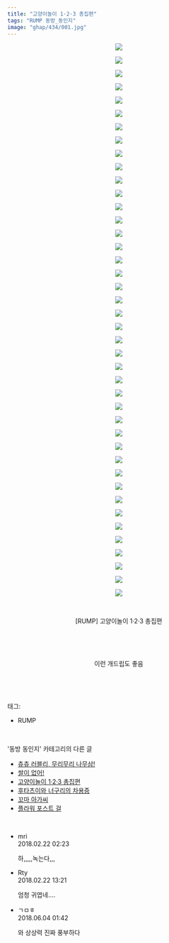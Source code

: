 ```yaml
---
title: "고양이놀이 1·2·3 총집편"
tags: "RUMP 동방_동인지"
image: "ghap/434/001.jpg"
---
```

<div class="article">
<p style="text-align: center; clear: none; float: none;"><img src="{{ site.nasurl }}/ghap/434/001.jpg"/></p>
<p style="text-align: center; clear: none; float: none;"><img src="{{ site.nasurl }}/ghap/434/002.jpg"/></p>
<p style="text-align: center; clear: none; float: none;"><img src="{{ site.nasurl }}/ghap/434/003.jpg"/></p>
<p style="text-align: center; clear: none; float: none;"><img src="{{ site.nasurl }}/ghap/434/004.jpg"/></p>
<p style="text-align: center; clear: none; float: none;"><img src="{{ site.nasurl }}/ghap/434/005.jpg"/></p>
<p style="text-align: center; clear: none; float: none;"><img src="{{ site.nasurl }}/ghap/434/006.jpg"/></p>
<p style="text-align: center; clear: none; float: none;"><img src="{{ site.nasurl }}/ghap/434/007.jpg"/></p>
<p style="text-align: center; clear: none; float: none;"><img src="{{ site.nasurl }}/ghap/434/008.jpg"/></p>
<p style="text-align: center; clear: none; float: none;"><img src="{{ site.nasurl }}/ghap/434/009.jpg"/></p>
<p style="text-align: center; clear: none; float: none;"><img src="{{ site.nasurl }}/ghap/434/010.jpg"/></p>
<p style="text-align: center; clear: none; float: none;"><img src="{{ site.nasurl }}/ghap/434/011.jpg"/></p>
<p style="text-align: center; clear: none; float: none;"><img src="{{ site.nasurl }}/ghap/434/012.jpg"/></p>
<p style="text-align: center; clear: none; float: none;"><img src="{{ site.nasurl }}/ghap/434/013.jpg"/></p>
<p style="text-align: center; clear: none; float: none;"><img src="{{ site.nasurl }}/ghap/434/014.jpg"/></p>
<p style="text-align: center; clear: none; float: none;"><img src="{{ site.nasurl }}/ghap/434/015.jpg"/></p>
<p style="text-align: center; clear: none; float: none;"><img src="{{ site.nasurl }}/ghap/434/016.jpg"/></p>
<p style="text-align: center; clear: none; float: none;"><img src="{{ site.nasurl }}/ghap/434/017.jpg"/></p>
<p style="text-align: center; clear: none; float: none;"><img src="{{ site.nasurl }}/ghap/434/018.jpg"/></p>
<p style="text-align: center; clear: none; float: none;"><img src="{{ site.nasurl }}/ghap/434/019.jpg"/></p>
<p style="text-align: center; clear: none; float: none;"><img src="{{ site.nasurl }}/ghap/434/020.jpg"/></p>
<p style="text-align: center; clear: none; float: none;"><img src="{{ site.nasurl }}/ghap/434/021.jpg"/></p>
<p style="text-align: center; clear: none; float: none;"><img src="{{ site.nasurl }}/ghap/434/022.jpg"/></p>
<p style="text-align: center; clear: none; float: none;"><img src="{{ site.nasurl }}/ghap/434/023.jpg"/></p>
<p style="text-align: center; clear: none; float: none;"><img src="{{ site.nasurl }}/ghap/434/024.jpg"/></p>
<p style="text-align: center; clear: none; float: none;"><img src="{{ site.nasurl }}/ghap/434/025.jpg"/></p>
<p style="text-align: center; clear: none; float: none;"><img src="{{ site.nasurl }}/ghap/434/026.jpg"/></p>
<p style="text-align: center; clear: none; float: none;"><img src="{{ site.nasurl }}/ghap/434/027.jpg"/></p>
<p style="text-align: center; clear: none; float: none;"><img src="{{ site.nasurl }}/ghap/434/028.jpg"/></p>
<p style="text-align: center; clear: none; float: none;"><img src="{{ site.nasurl }}/ghap/434/029.jpg"/></p>
<p style="text-align: center; clear: none; float: none;"><img src="{{ site.nasurl }}/ghap/434/030.jpg"/></p>
<p style="text-align: center; clear: none; float: none;"><img src="{{ site.nasurl }}/ghap/434/031.jpg"/></p>
<p style="text-align: center; clear: none; float: none;"><img src="{{ site.nasurl }}/ghap/434/032.jpg"/></p>
<p style="text-align: center; clear: none; float: none;"><img src="{{ site.nasurl }}/ghap/434/033.jpg"/></p>
<p style="text-align: center; clear: none; float: none;"><img src="{{ site.nasurl }}/ghap/434/034.jpg"/></p>
<p style="text-align: center; clear: none; float: none;"><img src="{{ site.nasurl }}/ghap/434/035.jpg"/></p>
<p style="text-align: center; clear: none; float: none;"><img src="{{ site.nasurl }}/ghap/434/036.jpg"/></p>
<p style="text-align: center; clear: none; float: none;"><img src="{{ site.nasurl }}/ghap/434/037.jpg"/></p>
<p style="text-align: center; clear: none; float: none;"><img src="{{ site.nasurl }}/ghap/434/038.jpg"/></p>
<p style="text-align: center; clear: none; float: none;"><img src="{{ site.nasurl }}/ghap/434/039.jpg"/></p>
<p style="text-align: center; clear: none; float: none;"><img src="{{ site.nasurl }}/ghap/434/040.jpg"/></p>
<p style="text-align: center; clear: none; float: none;"><img src="{{ site.nasurl }}/ghap/434/041.jpg"/></p>
<p style="text-align: center; clear: none; float: none;"><img src="{{ site.nasurl }}/ghap/434/042.jpg"/></p>
<p style="text-align: center; clear: none; float: none;"><br/></p>
<p style="text-align: center; clear: none; float: none;">[RUMP] 고양이놀이 1·2·3 총집편</p>
<p style="text-align: center; clear: none; float: none;"><br/></p>
<p style="text-align: center; clear: none; float: none;"><br/></p>
<p style="text-align: center; clear: none; float: none;">이런 개드립도 좋음</p>
<p><br/></p>
</div><br/>
<div class="tagTrail">
<p>태그: </p>
<ul>
<li>RUMP</li>
</ul>
</div><br/>
<div class="another">
<p>'동방 동인지' 카테고리의 다른 글</p>
<ul>
<li><a href="/2016-06-21-ghap_436">츄츄 러블리, 무리무리 나무삼!</a></li>
<li><a href="/2016-06-21-ghap_435">쌀이 없어!</a></li>
<li><a href="/2016-06-21-ghap_434">고양이놀이 1·2·3 총집편</a></li>
<li><a href="/2016-06-21-ghap_433">후타츠이와 너구리의 차용증</a></li>
<li><a href="/2016-06-21-ghap_432">꼬마 아가씨</a></li>
<li><a href="/2016-06-21-ghap_430">플라워 포스트 걸</a></li>
</ul>
</div><br/>
<div class="cb_module cb_fluid">
<div class="cb_wrt cb_profile">
<div class="comment">
<ul>
<li class="cb_thumb_off" id="comment15204018">
<div class="cb_comment_area">
<div class="cb_info_area">
<div class="cb_section">
<span class="cb_nick_name">mri</span>
</div>
<div class="cb_section">
<span class="cb_date">2018.02.22 02:23 </span>
</div>
</div>
<div class="cb_dsc_comment">
<p class="cb_dsc">
											하,,,,,녹는다,,,
										</p>
</div>
</div></li>
<li class="cb_thumb_off" id="comment15204204">
<div class="cb_comment_area">
<div class="cb_info_area">
<div class="cb_section">
<span class="cb_nick_name">Rty</span>
</div>
<div class="cb_section">
<span class="cb_date">2018.02.22 13:21 </span>
</div>
</div>
<div class="cb_dsc_comment">
<p class="cb_dsc">
											엄청 귀엽네....
										</p>
</div>
</div></li>
<li class="cb_thumb_off" id="comment15266033">
<div class="cb_comment_area">
<div class="cb_info_area">
<div class="cb_section">
<span class="cb_nick_name">ㄱㅁㅎ</span>
</div>
<div class="cb_section">
<span class="cb_date">2018.06.04 01:42 </span>
</div>
</div>
<div class="cb_dsc_comment">
<p class="cb_dsc">
											와 상상력 진짜 풍부하다
										</p>
</div>
</div></li>
</ul>
</div>
</div><!-- commentList close -->
</div><br/>
